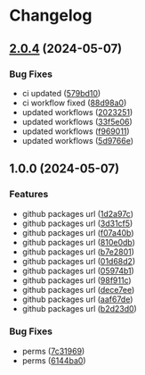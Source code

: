 # Changelog

## [2.0.4](https://github.com/rahul-dvsa/vol-api-calls-fork/compare/v2.0.3...v2.0.4) (2024-05-07)


### Bug Fixes

* ci updated ([579bd10](https://github.com/rahul-dvsa/vol-api-calls-fork/commit/579bd1088287e4a74210ae82779fcb2e65d3c3b7))
* ci workflow fixed ([88d98a0](https://github.com/rahul-dvsa/vol-api-calls-fork/commit/88d98a03a59dd89c3d0336a7475e4476601abd52))
* updated workflows ([2023251](https://github.com/rahul-dvsa/vol-api-calls-fork/commit/2023251679f78d596f6f0b8ee3caa3043358ea34))
* updated workflows ([33f5e06](https://github.com/rahul-dvsa/vol-api-calls-fork/commit/33f5e063fe782abba9ec6fe51ea2dc20c9b4497d))
* updated workflows ([f969011](https://github.com/rahul-dvsa/vol-api-calls-fork/commit/f969011ce6436988f836eb8f0cdcbc4edfd037a6))
* updated workflows ([5d9766e](https://github.com/rahul-dvsa/vol-api-calls-fork/commit/5d9766e15e1b783241528d6df2601dfcb7110b63))

## 1.0.0 (2024-05-07)


### Features

* github packages url ([1d2a97c](https://github.com/rahul-dvsa/vol-api-calls-fork/commit/1d2a97ce0a75d331ccb67c14b7caa595b87fee9b))
* github packages url ([3d31cf5](https://github.com/rahul-dvsa/vol-api-calls-fork/commit/3d31cf532070d023eb2a15aa3074057172210c8e))
* github packages url ([f07a40b](https://github.com/rahul-dvsa/vol-api-calls-fork/commit/f07a40b04a8284394f93fca975ec1035827eb0a4))
* github packages url ([810e0db](https://github.com/rahul-dvsa/vol-api-calls-fork/commit/810e0dbc58e147add5005f3fc26c32646aef1f5a))
* github packages url ([b7e2801](https://github.com/rahul-dvsa/vol-api-calls-fork/commit/b7e2801cd2e741858db987be6482392bb8ea826d))
* github packages url ([01d68d2](https://github.com/rahul-dvsa/vol-api-calls-fork/commit/01d68d2f77f3d9e7d8c818d413369d8bcedfee17))
* github packages url ([05974b1](https://github.com/rahul-dvsa/vol-api-calls-fork/commit/05974b1639e5656ce76dc0e0c371acb48a651b2c))
* github packages url ([98f911c](https://github.com/rahul-dvsa/vol-api-calls-fork/commit/98f911c7404e2edd5222330a9a0929cad5c817a8))
* github packages url ([dece7ee](https://github.com/rahul-dvsa/vol-api-calls-fork/commit/dece7ee2b25698239d507bf2bfaeb0d5c2888f28))
* github packages url ([aaf67de](https://github.com/rahul-dvsa/vol-api-calls-fork/commit/aaf67dee4fb03e3e3af01208491fffa3c7791e02))
* github packages url ([b2d23d0](https://github.com/rahul-dvsa/vol-api-calls-fork/commit/b2d23d0d628eaa63ab8d1cd997048bf29ca9fd67))


### Bug Fixes

* perms ([7c31969](https://github.com/rahul-dvsa/vol-api-calls-fork/commit/7c319694ebfea135f9f5fa19d3dfa5bcd695e5d4))
* perms ([6144ba0](https://github.com/rahul-dvsa/vol-api-calls-fork/commit/6144ba09bb57b0e00ce0b3a3219d258baf143a96))
